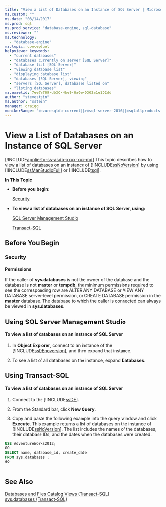 ```yaml
---
title: "View a List of Databases on an Instance of SQL Server | Microsoft Docs"
ms.custom: ""
ms.date: "03/14/2017"
ms.prod: sql
ms.prod_service: "database-engine, sql-database"
ms.reviewer: ""
ms.technology: 
  - "database-engine"
ms.topic: conceptual
helpviewer_keywords: 
  - "current databases"
  - "databases currently on server [SQL Server]"
  - "database list [SQL Server]"
  - "viewing database list"
  - "displaying database list"
  - "databases [SQL Server], viewing"
  - "servers [SQL Server], databases listed on"
  - "listing databases"
ms.assetid: 7ee7a789-db36-4be9-8a0e-0362a1e152dd
author: "stevestein"
ms.author: "sstein"
manager: craigg
monikerRange: "=azuresqldb-current||>=sql-server-2016||=sqlallproducts-allversions||>=sql-server-linux-2017||=azuresqldb-mi-current"
---
```

# View a List of Databases on an Instance of SQL Server
[!INCLUDE[appliesto-ss-asdb-xxxx-xxx-md](../../includes/appliesto-ss-asdb-xxxx-xxx-md.md)]
  This topic describes how to view a list of databases on an instance of [!INCLUDE[ssNoVersion](../../includes/ssnoversion-md.md)] by using [!INCLUDE[ssManStudioFull](../../includes/ssmanstudiofull-md.md)] or [!INCLUDE[tsql](../../includes/tsql-md.md)].  
  
 **In This Topic**  
  
-   **Before you begin:**  
  
     [Security](#Security)  
  
-   **To view a list of databases on an instance of SQL Server, using:**  
  
     [SQL Server Management Studio](#SSMSProcedure)  
  
     [Transact-SQL](#TsqlProcedure)  
  
##  <a name="BeforeYouBegin"></a> Before You Begin  
  
###  <a name="Security"></a> Security  
  
####  <a name="Permissions"></a> Permissions  
 If the caller of **sys.databases** is not the owner of the database and the database is not **master** or **tempdb**, the minimum permissions required to see the corresponding row are ALTER ANY DATABASE or VIEW ANY DATABASE server-level permission, or CREATE DATABASE permission in the **master** database. The database to which the caller is connected can always be viewed in **sys.databases**.  
  
##  <a name="SSMSProcedure"></a> Using SQL Server Management Studio  
  
#### To view a list of databases on an instance of SQL Server  
  
1.  In **Object Explorer**, connect to an instance of the [!INCLUDE[ssDEnoversion](../../includes/ssdenoversion-md.md)], and then expand that instance.  
  
2.  To see a list of all databases on the instance, expand **Databases**.  
  
##  <a name="TsqlProcedure"></a> Using Transact-SQL  
  
#### To view a list of databases on an instance of SQL Server  
  
1.  Connect to the [!INCLUDE[ssDE](../../includes/ssde-md.md)].  
  
2.  From the Standard bar, click **New Query**.  
  
3.  Copy and paste the following example into the query window and click **Execute**. This example returns a list of databases on the instance of [!INCLUDE[ssNoVersion](../../includes/ssnoversion-md.md)]. The list includes the names of the databases, their database IDs, and the dates when the databases were created.  
  
```sql  
USE AdventureWorks2012;  
GO  
SELECT name, database_id, create_date  
FROM sys.databases ;  
GO  
  
```  
  
## See Also  
 [Databases and Files Catalog Views &#40;Transact-SQL&#41;](../../relational-databases/system-catalog-views/databases-and-files-catalog-views-transact-sql.md)   
 [sys.databases &#40;Transact-SQL&#41;](../../relational-databases/system-catalog-views/sys-databases-transact-sql.md)  
  
  

